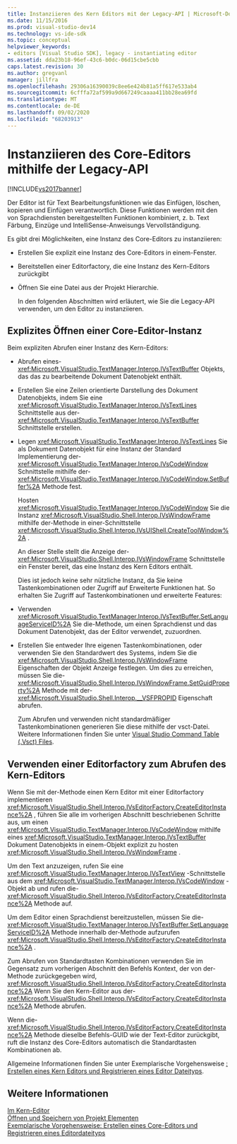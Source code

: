 ```yaml
---
title: Instanziieren des Kern Editors mit der Legacy-API | Microsoft-Dokumentation
ms.date: 11/15/2016
ms.prod: visual-studio-dev14
ms.technology: vs-ide-sdk
ms.topic: conceptual
helpviewer_keywords:
- editors [Visual Studio SDK], legacy - instantiating editor
ms.assetid: dda23b18-96ef-43c6-b0dc-06d15cbe5cbb
caps.latest.revision: 30
ms.author: gregvanl
manager: jillfra
ms.openlocfilehash: 29306a16390039c8ee6e424b81a5ff617e533ab4
ms.sourcegitcommit: 6cfffa72af599a9d667249caaaa411bb28ea69fd
ms.translationtype: MT
ms.contentlocale: de-DE
ms.lasthandoff: 09/02/2020
ms.locfileid: "68203913"
---
```

# <a name="instantiating-the-core-editor-by-using-the-legacy-api"></a>Instanziieren des Core-Editors mithilfe der Legacy-API
[!INCLUDE[vs2017banner](../includes/vs2017banner.md)]

Der Editor ist für Text Bearbeitungsfunktionen wie das Einfügen, löschen, kopieren und Einfügen verantwortlich. Diese Funktionen werden mit den von Sprachdiensten bereitgestellten Funktionen kombiniert, z. b. Text Färbung, Einzüge und IntelliSense-Anweisungs Vervollständigung.  
  
 Es gibt drei Möglichkeiten, eine Instanz des Core-Editors zu instanziieren:  
  
- Erstellen Sie explizit eine Instanz des Core-Editors in einem-Fenster.  
  
- Bereitstellen einer Editorfactory, die eine Instanz des Kern-Editors zurückgibt  
  
- Öffnen Sie eine Datei aus der Projekt Hierarchie.  
  
  In den folgenden Abschnitten wird erläutert, wie Sie die Legacy-API verwenden, um den Editor zu instanziieren.  
  
## <a name="explicitly-opening-a-core-editor-instance"></a>Explizites Öffnen einer Core-Editor-Instanz  
 Beim expliziten Abrufen einer Instanz des Kern-Editors:  
  
- Abrufen eines- <xref:Microsoft.VisualStudio.TextManager.Interop.IVsTextBuffer> Objekts, das das zu bearbeitende Dokument Datenobjekt enthält.  
  
- Erstellen Sie eine Zeilen orientierte Darstellung des Dokument Datenobjekts, indem Sie eine <xref:Microsoft.VisualStudio.TextManager.Interop.IVsTextLines> Schnittstelle aus der- <xref:Microsoft.VisualStudio.TextManager.Interop.IVsTextBuffer> Schnittstelle erstellen.  
  
- Legen <xref:Microsoft.VisualStudio.TextManager.Interop.IVsTextLines> Sie als Dokument Datenobjekt für eine Instanz der Standard Implementierung der- <xref:Microsoft.VisualStudio.TextManager.Interop.IVsCodeWindow> Schnittstelle mithilfe der- <xref:Microsoft.VisualStudio.TextManager.Interop.IVsCodeWindow.SetBuffer%2A> Methode fest.  
  
   Hosten <xref:Microsoft.VisualStudio.TextManager.Interop.IVsCodeWindow> Sie die Instanz <xref:Microsoft.VisualStudio.Shell.Interop.IVsWindowFrame> mithilfe der-Methode in einer-Schnittstelle <xref:Microsoft.VisualStudio.Shell.Interop.IVsUIShell.CreateToolWindow%2A> .  
  
  An dieser Stelle stellt die Anzeige der- <xref:Microsoft.VisualStudio.Shell.Interop.IVsWindowFrame> Schnittstelle ein Fenster bereit, das eine Instanz des Kern Editors enthält.  
  
  Dies ist jedoch keine sehr nützliche Instanz, da Sie keine Tastenkombinationen oder Zugriff auf Erweiterte Funktionen hat. So erhalten Sie Zugriff auf Tastenkombinationen und erweiterte Features:  
  
- Verwenden <xref:Microsoft.VisualStudio.TextManager.Interop.IVsTextBuffer.SetLanguageServiceID%2A> Sie die-Methode, um einen Sprachdienst und das Dokument Datenobjekt, das der Editor verwendet, zuzuordnen.  
  
- Erstellen Sie entweder Ihre eigenen Tastenkombinationen, oder verwenden Sie den Standardwert des Systems, indem Sie die <xref:Microsoft.VisualStudio.Shell.Interop.IVsWindowFrame> Eigenschaften der Objekt Anzeige festlegen. Um dies zu erreichen, müssen Sie die- <xref:Microsoft.VisualStudio.Shell.Interop.IVsWindowFrame.SetGuidProperty%2A> Methode mit der- <xref:Microsoft.VisualStudio.Shell.Interop.__VSFPROPID> Eigenschaft abrufen.  
  
   Zum Abrufen und verwenden nicht standardmäßiger Tastenkombinationen generieren Sie diese mithilfe der vsct-Datei. Weitere Informationen finden Sie unter [Visual Studio Command Table (.Vsct) Files](../extensibility/internals/visual-studio-command-table-dot-vsct-files.md).  
  
## <a name="how-to-use-an-editor-factory-to-obtain-the-core-editor"></a>Verwenden einer Editorfactory zum Abrufen des Kern-Editors  
 Wenn Sie mit der-Methode einen Kern Editor mit einer Editorfactory implementieren <xref:Microsoft.VisualStudio.Shell.Interop.IVsEditorFactory.CreateEditorInstance%2A> , führen Sie alle im vorherigen Abschnitt beschriebenen Schritte aus, um einen <xref:Microsoft.VisualStudio.TextManager.Interop.IVsCodeWindow> mithilfe eines <xref:Microsoft.VisualStudio.TextManager.Interop.IVsTextBuffer> Dokument Datenobjekts in einem-Objekt explizit zu hosten <xref:Microsoft.VisualStudio.Shell.Interop.IVsWindowFrame> .  
  
 Um den Text anzuzeigen, rufen Sie eine <xref:Microsoft.VisualStudio.TextManager.Interop.IVsTextView> -Schnittstelle aus dem <xref:Microsoft.VisualStudio.TextManager.Interop.IVsCodeWindow> -Objekt ab und rufen die- <xref:Microsoft.VisualStudio.Shell.Interop.IVsEditorFactory.CreateEditorInstance%2A> Methode auf.  
  
 Um dem Editor einen Sprachdienst bereitzustellen, müssen Sie die- <xref:Microsoft.VisualStudio.TextManager.Interop.IVsTextBuffer.SetLanguageServiceID%2A> Methode innerhalb der-Methode aufzurufen <xref:Microsoft.VisualStudio.Shell.Interop.IVsEditorFactory.CreateEditorInstance%2A> .  
  
 Zum Abrufen von Standardtasten Kombinationen verwenden Sie im Gegensatz zum vorherigen Abschnitt den Befehls Kontext, der von der-Methode zurückgegeben wird, <xref:Microsoft.VisualStudio.Shell.Interop.IVsEditorFactory.CreateEditorInstance%2A> Wenn Sie den Kern-Editor aus der- <xref:Microsoft.VisualStudio.Shell.Interop.IVsEditorFactory.CreateEditorInstance%2A> Methode abrufen.  
  
 Wenn die- <xref:Microsoft.VisualStudio.Shell.Interop.IVsEditorFactory.CreateEditorInstance%2A> Methode dieselbe Befehls-GUID wie der Text-Editor zurückgibt, ruft die Instanz des Core-Editors automatisch die Standardtasten Kombinationen ab.  
  
 Allgemeine Informationen finden Sie unter Exemplarische Vorgehensweise [: Erstellen eines Kern Editors und Registrieren eines Editor Dateityps](../extensibility/walkthrough-creating-a-core-editor-and-registering-an-editor-file-type.md).  
  
## <a name="see-also"></a>Weitere Informationen  
 [Im Kern-Editor](../extensibility/inside-the-core-editor.md)   
 [Öffnen und Speichern von Projekt Elementen](../extensibility/internals/opening-and-saving-project-items.md)   
 [Exemplarische Vorgehensweise: Erstellen eines Core-Editors und Registrieren eines Editordateityps](../extensibility/walkthrough-creating-a-core-editor-and-registering-an-editor-file-type.md)
